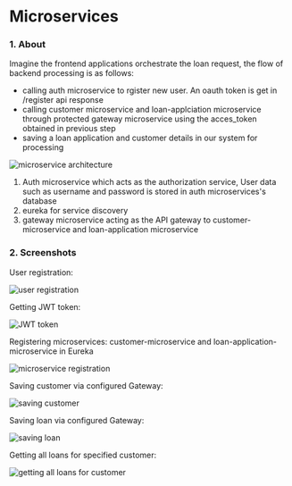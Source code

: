 # Microservices

### 1. About
Imagine the frontend applications orchestrate the loan request, the flow of backend processing is as follows:

- calling auth microservice to rgister new user. An oauth token is get in /register api response
- calling customer microservice and loan-applciation microservice through protected gateway microservice using the acces_token obtained in previous step
- saving a loan application and customer details in our system for processing




![microservice architecture](https://i.imgur.com/ad6Qh8Z.jpg)




1) Auth microservice which acts as the authorization service, User data such as username and password is stored in auth microservices's database
2) eureka for service discovery
3) gateway microservice acting as the API gateway to customer-microservice and loan-application microservice

### 2. Screenshots

User registration:

![user registration](https://i.imgur.com/iIUY2a3.jpg)

Getting JWT token:

![JWT token](https://i.imgur.com/FCpPYPg.jpg)

Registering microservices: customer-microservice and loan-application-microservice in Eureka

![microservice registration](https://i.imgur.com/FzjnxEL.jpg)

Saving customer via configured Gateway:

![saving customer](https://i.imgur.com/pGsrbHr.jpg)

Saving loan via configured Gateway:

![saving loan](https://i.imgur.com/s8lKweJ.jpg)

Getting all loans for specified customer:

![getting all loans for customer](https://i.imgur.com/ojDuG6C.jpg)

